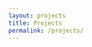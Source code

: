 ```yaml
---
layout: projects
title: Projects
permalink: /projects/
---
```


<!-- <h1 id="demo" style="border: 7px inset #a758ecb6; display: inline-flex; padding: 3px; backdrop-filter: blur(0px) saturate(100%) brightness(50%); font-size: 36px;"></h1> -->
<script>
var i = -1;
var txt = 'My Projects As Of April, 2023';
var speed = 500;

function typeWriter() {
  if (i < txt.length) {
    document.getElementById("demo").innerHTML += txt.charAt(i);
    i++;
    if(i == 1) {
      speed = 50;
    }
    if(i == 10) {
      speed = 70;
    }
    if(i == 38) {
      speed = 300;
    }
    setTimeout(typeWriter, speed);
  }
}

this.typeWriter();
</script>

<!-- <div class="fade-in purpleborder">
  <div class="text-container">
    <h1 style="font-size: 46px">My Projects</h1>
  </div>
</div> -->

<script>
  const fadeIns = document.querySelectorAll('.fade-in');

  const observer = new IntersectionObserver(entries => {
    entries.forEach(entry => {
      if (entry.intersectionRatio > 0) {
        entry.target.style.opacity = '1';
      }
    });
  });

  fadeIns.forEach(fadeIn => {
    observer.observe(fadeIn);
  });
</script>